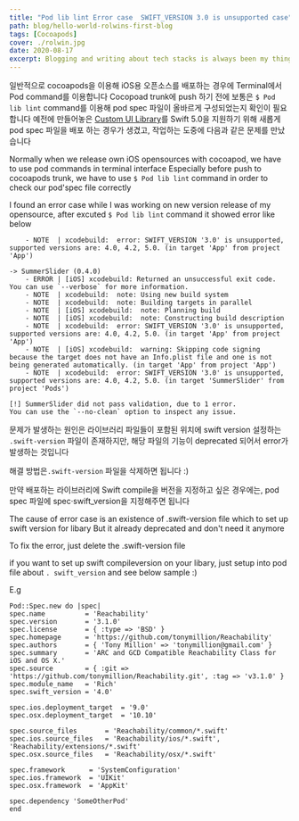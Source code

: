 ```yaml
---
title: "Pod lib lint Error case  SWIFT_VERSION 3.0 is unsupported case"
path: blog/hello-world-rolwins-first-blog
tags: [Cocoapods]
cover: ./rolwin.jpg
date: 2020-08-17
excerpt: Blogging and writing about tech stacks is always been my thing. I like to experiment with different technologies and write my views on them. Web technologies has always been my passion. Check my blog for codebits on various web technologies.
---
```


일반적으로 cocoapods을 이용해 iOS용 오픈소스를 배포하는 경우에 Terminal에서 Pod command를 이용합니다
Cocopoad trunk에 push 하기 전에 보통은 `$ Pod lib lint` command를 이용해 pod spec 파일이 올바르게 구성되었는지 확인이 필요합니다
예전에 만들어놓은 [Custom UI Library](https://github.com/superbderrick/SummerSlider)를 Swift 5.0을 지원하기 위해 새롭게 pod spec 파일을 배포 하는 경우가 생겼고, 작업하는 도중에 다음과 같은 문제를 만났습니다

Normally when we release own iOS opensources with cocoapod, we have to use pod commands in terminal interface 
Especially before push to cocoapods trunk, we have to use `$ Pod lib lint` command in order to check our pod'spec file correctly

I found an error case while I was working on new version release of my opensource, after excuted `$ Pod lib lint` command it showed error like below 


        - NOTE  | xcodebuild:  error: SWIFT_VERSION '3.0' is unsupported, supported versions are: 4.0, 4.2, 5.0. (in target 'App' from project 'App')

    -> SummerSlider (0.4.0)
        - ERROR | [iOS] xcodebuild: Returned an unsuccessful exit code. You can use `--verbose` for more information.
        - NOTE  | xcodebuild:  note: Using new build system
        - NOTE  | xcodebuild:  note: Building targets in parallel
        - NOTE  | [iOS] xcodebuild:  note: Planning build
        - NOTE  | [iOS] xcodebuild:  note: Constructing build description
        - NOTE  | xcodebuild:  error: SWIFT_VERSION '3.0' is unsupported, supported versions are: 4.0, 4.2, 5.0. (in target 'App' from project 'App')
        - NOTE  | [iOS] xcodebuild:  warning: Skipping code signing because the target does not have an Info.plist file and one is not being generated automatically. (in target 'App' from project 'App')
        - NOTE  | xcodebuild:  error: SWIFT_VERSION '3.0' is unsupported, supported versions are: 4.0, 4.2, 5.0. (in target 'SummerSlider' from project 'Pods')

    [!] SummerSlider did not pass validation, due to 1 error.
    You can use the `--no-clean` option to inspect any issue.


문제가 발생하는 원인은 라이브러리 파일들이 포함된 위치에 swift version 설정하는 `.swift-version` 파일이 존재하지만, 해당 파일의 기능이 deprecated 되어서 error가 발생하는 것입니다

해결 방법은`.swift-version` 파일을 삭제하면 됩니다 :)

만약 배포하는 라이브러리에 Swift compile을 버전을 지정하고 싶은 경우에는, pod spec 파일에  spec·swift_version을 지정해주면 됩니다


The cause of error case is an existence of .swift-version file which to set up swift version for libary
But it already deprecated and don't need it anymore

To fix the error, just delete the .swift-version file

if you want to set up swift compileversion on your libary, just setup into pod file about `. swift_version` and see below sample :)

E.g

    Pod::Spec.new do |spec|
    spec.name          = 'Reachability'
    spec.version       = '3.1.0'
    spec.license       = { :type => 'BSD' }
    spec.homepage      = 'https://github.com/tonymillion/Reachability'
    spec.authors       = { 'Tony Million' => 'tonymillion@gmail.com' }
    spec.summary       = 'ARC and GCD Compatible Reachability Class for iOS and OS X.'
    spec.source        = { :git => 'https://github.com/tonymillion/Reachability.git', :tag => 'v3.1.0' }
    spec.module_name   = 'Rich'
    spec.swift_version = '4.0'

    spec.ios.deployment_target  = '9.0'
    spec.osx.deployment_target  = '10.10'

    spec.source_files       = 'Reachability/common/*.swift'
    spec.ios.source_files   = 'Reachability/ios/*.swift', 'Reachability/extensions/*.swift'
    spec.osx.source_files   = 'Reachability/osx/*.swift'

    spec.framework      = 'SystemConfiguration'
    spec.ios.framework  = 'UIKit'
    spec.osx.framework  = 'AppKit'

    spec.dependency 'SomeOtherPod'
    end



